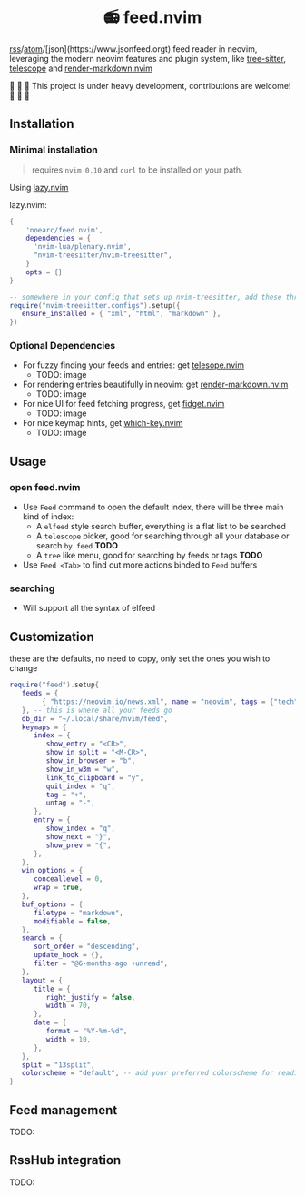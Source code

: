  <h1 align="center">📻 feed.nvim</h1>

[rss](https://en.wikipedia.org/wiki/RSS)/[atom](https://en.wikipedia.org/wiki/Atom_(web_standard))/[json](https://www.jsonfeed.orgt) feed reader in neovim, leveraging the modern neovim features and plugin system, like [tree-sitter](https://github.com/nvim-treesitter/nvim-treesitter), [telescope](https://github.com/nvim-telescope/telescope.nvim) and [render-markdown.nvim](https://github.com/tadmccorkle/markdown.nvim)

🚧 🚧 🚧 
This project is under heavy development, contributions are welcome!
🚧 🚧 🚧 

## Installation

### Minimal installation

> requires `nvim 0.10` and `curl` to be installed on your path.

Using [lazy.nvim](https://github.com/folke/lazy.nvim)

lazy.nvim:
```lua
{
    'noearc/feed.nvim',
    dependencies = { 
      'nvim-lua/plenary.nvim',
      "nvim-treesitter/nvim-treesitter",
    }
    opts = {}
}
```
```lua
-- somewhere in your config that sets up nvim-treesitter, add these three filetypes to the ensure_installed list:
require("nvim-treesitter.configs").setup({
   ensure_installed = { "xml", "html", "markdown" },
})
```

### Optional Dependencies

- For fuzzy finding your feeds and entries: get [telesope.nvim](https://github.com/nvim-telescope/telescope.nvim)
   - TODO: image
- For rendering entries beautifully in neovim: get [render-markdown.nvim](https://github.com/MeanderingProgrammer/render-markdown.nvim)
   - TODO: image
- For nice UI for feed fetching progress, get [fidget.nvim](https://github.com/j-hui/fidget.nvim)
   - TODO: image
- For nice keymap hints, get [which-key.nvim](https://github.com/folke/which-key.nvim)
   - TODO: image

## Usage

### open feed.nvim
- Use `Feed` command to open the default index, there will be three main kind of index:
    - A `elfeed` style search buffer, everything is a flat list to be searched
    - A `telescope` picker, good for searching through all your database or search `by feed` **TODO**
    - A `tree` like menu, good for searching by feeds or tags **TODO**
- Use `Feed <Tab>` to find out more actions binded to `Feed` buffers

### searching
- Will support all the syntax of elfeed

## Customization

these are the defaults, no need to copy, only set the ones you wish to change
```lua
require("feed").setup{
   feeds = {
        { "https://neovim.io/news.xml", name = "neovim", tags = {"tech", "vim", "news"} -- a simple url pasted here is also fine
   }, -- this is where all your feeds go
   db_dir = "~/.local/share/nvim/feed",
   keymaps = {
      index = {
         show_entry = "<CR>",
         show_in_split = "<M-CR>",
         show_in_browser = "b",
         show_in_w3m = "w",
         link_to_clipboard = "y",
         quit_index = "q",
         tag = "+",
         untag = "-",
      },
      entry = {
         show_index = "q",
         show_next = "}",
         show_prev = "{",
      },
   },
   win_options = {
      conceallevel = 0,
      wrap = true,
   },
   buf_options = {
      filetype = "markdown",
      modifiable = false,
   },
   search = {
      sort_order = "descending",
      update_hook = {},
      filter = "@6-months-ago +unread",
   },
   layout = {
      title = {
         right_justify = false,
         width = 70,
      },
      date = {
         format = "%Y-%m-%d",
         width = 10,
      },
   },
   split = "13split",
   colorscheme = "default", -- add your preferred colorscheme for reading here
}
```
## Feed management

TODO:

## RssHub integration

TODO:
